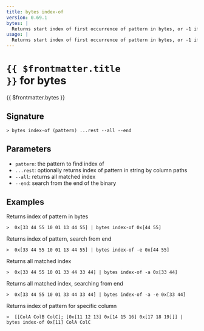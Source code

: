 ```yaml
---
title: bytes index-of
version: 0.69.1
bytes: |
  Returns start index of first occurrence of pattern in bytes, or -1 if no match
usage: |
  Returns start index of first occurrence of pattern in bytes, or -1 if no match
---
```


# <code>{{ $frontmatter.title }}</code> for bytes

<div style='white-space: pre-wrap;margin-top: 10px'>{{ $frontmatter.bytes }}</div>

## Signature

```> bytes index-of (pattern) ...rest --all --end```

## Parameters

 -  `pattern`: the pattern to find index of
 -  `...rest`: optionally returns index of pattern in string by column paths
 -  `--all`: returns all matched index
 -  `--end`: search from the end of the binary

## Examples

Returns index of pattern in bytes
```shell
>  0x[33 44 55 10 01 13 44 55] | bytes index-of 0x[44 55]
```

Returns index of pattern, search from end
```shell
>  0x[33 44 55 10 01 13 44 55] | bytes index-of -e 0x[44 55]
```

Returns all matched index
```shell
>  0x[33 44 55 10 01 33 44 33 44] | bytes index-of -a 0x[33 44]
```

Returns all matched index, searching from end
```shell
>  0x[33 44 55 10 01 33 44 33 44] | bytes index-of -a -e 0x[33 44]
```

Returns index of pattern for specific column
```shell
>  [[ColA ColB ColC]; [0x[11 12 13] 0x[14 15 16] 0x[17 18 19]]] | bytes index-of 0x[11] ColA ColC
```
